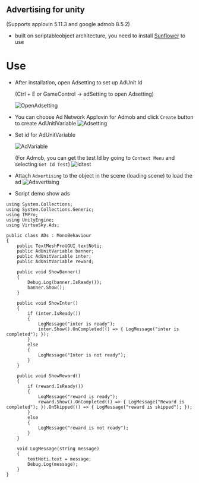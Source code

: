 ## Advertising for unity
(Supports applovin 5.11.3 and google admob 8.5.2)
- built on scriptableobject architecture, you need to install [Sunflower](https://github.com/VirtueSky/sunflower) to use

# Use
- After installation, open Adsetting to set up AdUnit Id
  
    (Ctrl + E or GameControl -> adSetting to open Adsetting)

    ![OpenAdsetting](https://github.com/wolf-package/advertising/assets/126542083/fc1d053d-56cc-4126-a6db-6cf03a2a6b46)
- You can choose Ad Network Applovin for Admob and click `Create` button to create AdUnitiVariable
    ![Adsetting](https://github.com/wolf-package/advertising/assets/126542083/d5026c44-61bd-4c29-a6de-e2d84003d24e)

- Set id for AdUnitVariable

    ![AdVariable](https://github.com/wolf-package/advertising/assets/126542083/f351e91d-9542-424b-89ff-25f6afa7ccec)

    (For Admob, you can get the test Id by going to `Context Menu` and selecting `Get Id Test`)
      ![idtest](https://github.com/wolf-package/advertising/assets/126542083/7ec8241b-5449-478d-be61-40eb38e53334)

- Attach `Advertising` to the object in the scene (loading scene) to load the ad
    ![Adsvertising](https://github.com/wolf-package/advertising/assets/126542083/47b53d5a-a65f-41be-b2f9-8e06cd09cb77)

- Script demo show ads
  
```
using System.Collections;
using System.Collections.Generic;
using TMPro;
using UnityEngine;
using VirtueSky.Ads;

public class ADs : MonoBehaviour
{
    public TextMeshProUGUI textNoti;
    public AdUnitVariable banner;
    public AdUnitVariable inter;
    public AdUnitVariable reward;

    public void ShowBanner()
    {
        Debug.Log(banner.IsReady());
        banner.Show();
    }

    public void ShowInter()
    {
        if (inter.IsReady())
        {
            LogMessage("inter is ready");
            inter.Show().OnCompleted(() => { LogMessage("inter is completed"); });
        }
        else
        {
            LogMessage("Inter is not ready");
        }
    }

    public void ShowReward()
    {
        if (reward.IsReady())
        {
            LogMessage("reward is ready");
            reward.Show().OnCompleted(() => { LogMessage("Reward is completed"); }).OnSkipped(() => { LogMessage("reward is skipped"); });
        }
        else
        {
            LogMessage("reward is not ready");
        }
    }

    void LogMessage(string message)
    {
        textNoti.text = message;
        Debug.Log(message);
    }
}
```
